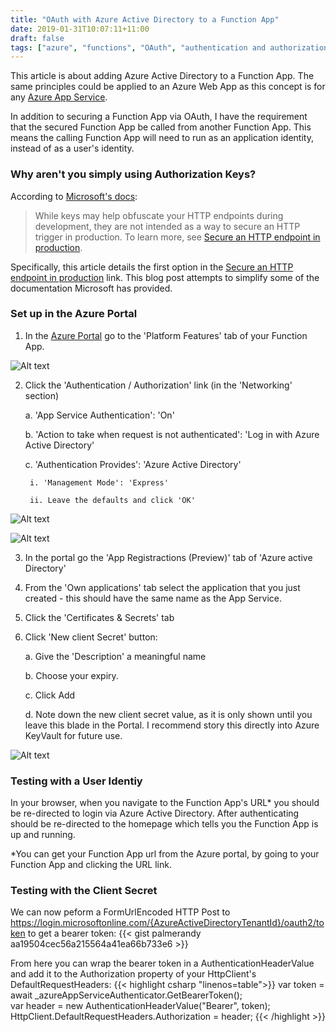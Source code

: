 ```yaml
---
title: "OAuth with Azure Active Directory to a Function App"
date: 2019-01-31T10:07:11+11:00
draft: false
tags: ["azure", "functions", "OAuth", "authentication and authorization", "EasyAuth"]
---
```


This article is about adding Azure Active Directory to a Function App.  The same principles could be applied to an Azure Web App as this concept is for any [Azure App Service](https://docs.microsoft.com/en-us/azure/app-service/overview-authentication-authorization). 

In addition to securing a Function App via OAuth, I have the requirement that the secured Function App be called from another Function App.  This means the calling Function App will need to run as an application identity, instead of as a user's identity.

### Why aren't you simply using Authorization Keys?

According to [Microsoft's docs](https://docs.microsoft.com/en-us/azure/azure-functions/functions-bindings-http-webhook#authorization-keys):

> While keys may help obfuscate your HTTP endpoints during development, they are not intended as a way to secure an HTTP trigger in production. To learn more, see [Secure an HTTP endpoint in production](https://docs.microsoft.com/en-us/azure/azure-functions/functions-bindings-http-webhook#secure-an-http-endpoint-in-production).

Specifically, this article details the first option in the [Secure an HTTP endpoint in production](https://docs.microsoft.com/en-us/azure/azure-functions/functions-bindings-http-webhook#secure-an-http-endpoint-in-production) link.  This blog post attempts to simplify some of the documentation Microsoft has provided.

### Set up in the Azure Portal

1. In the [Azure Portal](https://portal.azure.com/) go to the 'Platform Features' tab of your Function App. 

![Alt text](/images/azure-active-directory-auth-1-app-service-auth.png "'Authentication / Authorization' link")

2. Click the 'Authentication / Authorization' link (in the 'Networking' section)

    a. 'App Service Authentication': 'On'

    b. 'Action to take when request is not authenticated': 'Log in with Azure Active Directory' 

    c. 'Authentication Provides': 'Azure Active Directory'

        i. 'Management Mode': 'Express'

        ii. Leave the defaults and click 'OK'

![Alt text](/images/azure-active-directory-auth-2-auth.png "'Authentication / Authorization'")

![Alt text](/images/azure-active-directory-auth-2-express.png "Express")

3. In the portal go the 'App Registractions (Preview)' tab of 'Azure active Directory'
4. From the 'Own applications' tab select the application that you just created - this should have the same name as the App Service.
5. Click the 'Certificates & Secrets' tab
6. Click 'New client Secret' button:

    a. Give the 'Description' a meaningful name

    b. Choose your expiry.  

    c. Click Add

    d. Note down the new client secret value, as it is only shown until you leave this blade in the Portal.  I recommend story this directly into Azure KeyVault for future use.

![Alt text](/images/azure-active-directory-auth-6-secret.png "Secret")

### Testing with a User Identiy

In your browser, when you navigate to the Function App's URL* you should be re-directed to login via Azure Active Directory.  After authenticating should be re-directed to the homepage which tells you the Function App is up and running.

*You can get your Function App url from the Azure portal, by going to your Function App and clicking the URL link.  

### Testing with the Client Secret

We can now peform a FormUrlEncoded HTTP Post to https://login.microsoftonline.com/{AzureActiveDirectoryTenantId}/oauth2/token to get a bearer token:
{{< gist palmerandy aa19504cec56a215564a41ea66b733e6 >}}

From here you can wrap the bearer token in a AuthenticationHeaderValue and add it to the Authorization property of your HttpClient's DefaultRequestHeaders:
{{< highlight csharp "linenos=table">}}
var token = 
await _azureAppServiceAuthenticator.GetBearerToken();            
var header = new AuthenticationHeaderValue("Bearer", token);
HttpClient.DefaultRequestHeaders.Authorization = header;
{{< /highlight >}}
